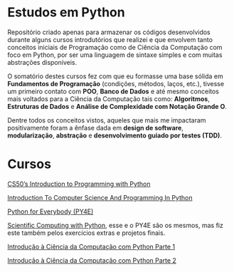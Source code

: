# Estudos em Python

Repositório criado apenas para armazenar os códigos desenvolvidos durante alguns cursos introdutórios que realizei e que envolvem tanto conceitos iniciais de Programação como de Ciência da Computação com foco em Python, por ser uma linguagem de sintaxe simples e com muitas abstrações disponíveis.

O somatório destes cursos fez com que eu formasse uma base sólida em **Fundamentos de Programação** (condições, métodos, laços, etc.), tivesse um primeiro contato com **POO**, **Banco de Dados** e até mesmo conceitos mais voltados para a Ciência da Computação tais como: **Algoritmos**, **Estruturas de Dados** e **Análise de Complexidade com Notação Grande O**.

Dentre todos os conceitos vistos, aqueles que mais me impactaram positivamente foram a ênfase dada em **design de software**, **modularização**, **abstração** e **desenvolvimento guiado por testes (TDD)**.

# Cursos

[CS50’s Introduction to Programming with Python](https://cs50.harvard.edu/python/2022/)

[Introduction To Computer Science And Programming In Python](https://ocw.mit.edu/courses/6-0001-introduction-to-computer-science-and-programming-in-python-fall-2016/)

[Python for Everybody (PY4E)](https://www.py4e.com/)

[Scientific Computing with Python](https://www.freecodecamp.org/learn/scientific-computing-with-python/), esse e o PY4E são os mesmos, mas fiz este também pelos exercícios extras e projetos finais.

[Introdução à Ciência da Computação com Python Parte 1](https://www.coursera.org/learn/ciencia-computacao-python-conceitos)

[Introdução à Ciência da Computação com Python Parte 2](https://www.coursera.org/learn/ciencia-computacao-python-conceitos-2)
